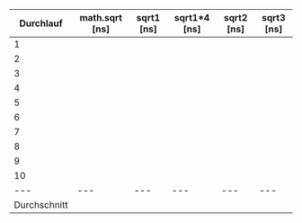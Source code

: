 | Durchlauf    | math.sqrt [ns] | sqrt1 [ns] | sqrt1\*4 [ns]     | sqrt2 [ns] | sqrt3 [ns] |
| ------------ | -------------- | ---------- | ----------------- | ---------- | ---------- |
| 1            |                |            |                   |            |            |
| 2            |                |            |                   |            |            |
| 3            |                |            |                   |            |            |
| 4            |                |            |                   |            |            |
| 5            |                |            |                   |            |            |
| 6            |                |            |                   |            |            |
| 7            |                |            |                   |            |            |
| 8            |                |            |                   |            |            |
| 9            |                |            |                   |            |            |
| 10           |                |            |                   |            |            |
| ---          | ---            | ---        | ---               | ---        | ---        |
| Durchschnitt |                |            |                   |            |            |